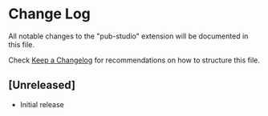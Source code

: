 # Change Log

All notable changes to the "pub-studio" extension will be documented in this file.

Check [Keep a Changelog](http://keepachangelog.com/) for recommendations on how to structure this file.

## [Unreleased]

- Initial release